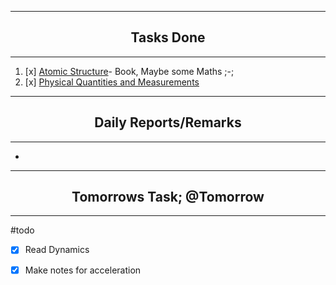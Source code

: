 ***
## <center> Tasks Done </center>
***

1. [x]  [Atomic Structure](app://obsidian.md/Atomic%20Structure)- Book, Maybe some Maths ;-;
2. [x]  [Physical Quantities and Measurements](app://obsidian.md/Physical%20Quantities%20and%20Measurements.md)


---
## <center> Daily Reports/Remarks </center>
---
- 

---
## <center> Tomorrows Task; @Tomorrow </center>
---
#todo 
- [x] Read Dynamics
- [x]  Make notes for acceleration

